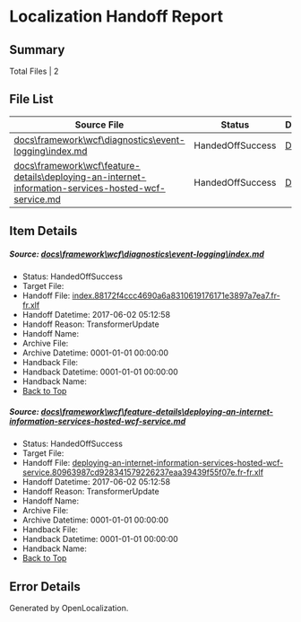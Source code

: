 # <a name='report-top'></a> Localization Handoff Report

## Summary
 Total Files | 2

## File List
 Source File | Status | Details 
 ----------- | ------ | ------- 
 [docs\framework\wcf\diagnostics\event-logging\index.md](https://github.com/OpenLocalizationTestOrg/docs/blob/75444267cc262dcdfc807db05b2441b78c986800/docs/framework/wcf/diagnostics/event-logging/index.md) | HandedOffSuccess | [Details](#dc866096986804865cfaac58801f652bea0effe923643)
 [docs\framework\wcf\feature-details\deploying-an-internet-information-services-hosted-wcf-service.md](https://github.com/OpenLocalizationTestOrg/docs/blob/75444267cc262dcdfc807db05b2441b78c986800/docs/framework/wcf/feature-details/deploying-an-internet-information-services-hosted-wcf-service.md) | HandedOffSuccess | [Details](#9e9cc959dfaa57b0007c7c59de48d811c0208f9a24493)

## Item Details
##### <a name='dc866096986804865cfaac58801f652bea0effe923643'></a> Source: [docs\framework\wcf\diagnostics\event-logging\index.md](https://github.com/OpenLocalizationTestOrg/docs/blob/75444267cc262dcdfc807db05b2441b78c986800/docs/framework/wcf/diagnostics/event-logging/index.md)
* Status: HandedOffSuccess
* Target File: 
* Handoff File: [index.88172f4ccc4690a6a8310619176171e3897a7ea7.fr-fr.xlf](https://github.com/OpenLocalizationTestOrg/docs.handoff/blob/c22b3434f78eb58c6b0b54c6efd3eab2070c1b9e/ol-handoff/OpenLocalizationTestOrg/docs.fr-fr/master/net-med-mt/index.88172f4ccc4690a6a8310619176171e3897a7ea7.fr-fr.xlf)
* Handoff Datetime: 2017-06-02 05:12:58
* Handoff Reason: TransformerUpdate
* Handoff Name: 
* Archive File: 
* Archive Datetime: 0001-01-01 00:00:00
* Handback File: 
* Handback Datetime: 0001-01-01 00:00:00
* Handback Name: 
* [Back to Top](#report-top)

##### <a name='9e9cc959dfaa57b0007c7c59de48d811c0208f9a24493'></a> Source: [docs\framework\wcf\feature-details\deploying-an-internet-information-services-hosted-wcf-service.md](https://github.com/OpenLocalizationTestOrg/docs/blob/75444267cc262dcdfc807db05b2441b78c986800/docs/framework/wcf/feature-details/deploying-an-internet-information-services-hosted-wcf-service.md)
* Status: HandedOffSuccess
* Target File: 
* Handoff File: [deploying-an-internet-information-services-hosted-wcf-service.80963987cd928341579226237eaa39439f55f07e.fr-fr.xlf](https://github.com/OpenLocalizationTestOrg/docs.handoff/blob/c22b3434f78eb58c6b0b54c6efd3eab2070c1b9e/ol-handoff/OpenLocalizationTestOrg/docs.fr-fr/master/net-med-mt/deploying-an-internet-information-services-hosted-wcf-service.80963987cd928341579226237eaa39439f55f07e.fr-fr.xlf)
* Handoff Datetime: 2017-06-02 05:12:58
* Handoff Reason: TransformerUpdate
* Handoff Name: 
* Archive File: 
* Archive Datetime: 0001-01-01 00:00:00
* Handback File: 
* Handback Datetime: 0001-01-01 00:00:00
* Handback Name: 
* [Back to Top](#report-top)


## Error Details

Generated by OpenLocalization.
